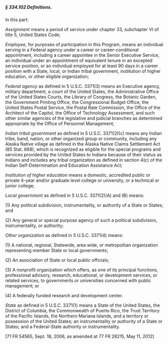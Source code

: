 ##### § 334.102 Definitions. #####

In this part:

*Assignment* means a period of service under chapter 33, subchapter VI of title 5, United States Code;

*Employee,* for purposes of participation in this Program, means an individual serving in a Federal agency under a career or career-conditional appointment, including a career appointee in the Senior Executive Service, an individual under an appointment of equivalent tenure in an excepted service position, or an individual employed for at least 90 days in a career position with a State, local, or Indian tribal government, institution of higher education, or other eligible organization;

*Federal agency* as defined in 5 U.S.C. 3371(3) means an Executive agency, military department, a court of the United States, the Administrative Office of the United States Courts, the Library of Congress, the Botanic Garden, the Government Printing Office, the Congressional Budget Office, the United States Postal Service, the Postal Rate Commission, the Office of the Architect of the Capitol, the Office of Technology Assessment, and such other similar agencies of the legislative and judicial branches as determined appropriate by the Office of Personnel Management;

*Indian tribal government* as defined in 5 U.S.C. 3371(2)(c) means any Indian tribe, band, nation, or other organized group or community, including any Alaska Native village as defined in the Alaska Native Claims Settlement Act (85 Stat. 668), which is recognized as eligible for the special programs and services provided by the United States to Indians because of their status as Indians and includes any tribal organization as defined in section 4(c) of the Indian Self-Determination and Education Assistance Act;

*Institution of higher education* means a domestic, accredited public or private 4-year and/or graduate level college or university, or a technical or junior college;

*Local government* as defined in 5 U.S.C. 3371(2)(A) and (B) means:

(1) Any political subdivision, instrumentality, or authority of a State or States; and

(2) Any general or special purpose agency of such a political subdivision, instrumentality, or authority;

*Other organization* as defined in 5 U.S.C. 3371(4) means:

(1) A national, regional, Statewide, area wide, or metropolitan organization representing member State or local governments;

(2) An association of State or local public officials;

(3) A nonprofit organization which offers, as one of its principal functions, professional advisory, research, educational, or development services, or related services, to governments or universities concerned with public management; or

(4) A federally funded research and development center.

*State* as defined in 5 U.S.C. 3371(1) means a State of the United States, the District of Columbia, the Commonwealth of Puerto Rico, the Trust Territory of the Pacific Islands, the Northern Mariana Islands, and a territory or possession of the United States; an instrumentality or authority of a State or States; and a Federal-State authority or instrumentality.

[71 FR 54565, Sept. 18, 2006, as amended at 77 FR 28215, May 11, 2012]